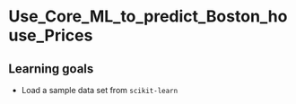 # Use_Core_ML_to_predict_Boston_house_Prices
## Learning goals
-  Load a sample data set from ``scikit-learn``

